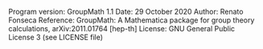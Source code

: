 Program version: 	GroupMath 1.1
Date:				29 October 2020
Author: 			Renato Fonseca
Reference: 			GroupMath: A Mathematica package for group theory calculations, arXiv:2011.01764 [hep-th]
License:			GNU General Public License 3 (see LICENSE file)